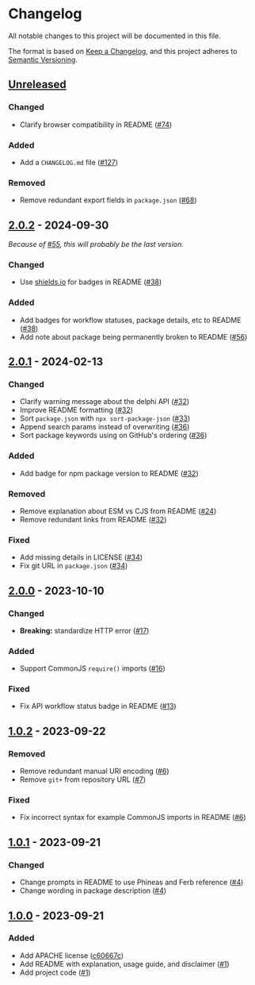 # Changelog

All notable changes to this project will be documented in this file.

The format is based on [Keep a Changelog](https://keepachangelog.com/en/1.1.0/),
and this project adheres to [Semantic Versioning](https://semver.org/spec/v2.0.0.html).

## [Unreleased]

### Changed

- Clarify browser compatibility in README ([#74](https://github.com/JstnMcBrd/delphi-ai/pull/74))

### Added

- Add a `CHANGELOG.md` file ([#127](https://github.com/JstnMcBrd/delphi-ai/pull/127))

### Removed

- Remove redundant export fields in `package.json` ([#68](https://github.com/JstnMcBrd/delphi-ai/pull/68))

## [2.0.2] - 2024-09-30

_Because of [#55](https://github.com/JstnMcBrd/delphi-ai/pull/55), this will probably be the last version._

### Changed

- Use [shields.io](https://shields.io/) for badges in README ([#38](https://github.com/JstnMcBrd/delphi-ai/pull/38))

### Added

- Add badges for workflow statuses, package details, etc to README ([#38](https://github.com/JstnMcBrd/delphi-ai/pull/38))
- Add note about package being permanently broken to README ([#56](https://github.com/JstnMcBrd/delphi-ai/pull/56))

## [2.0.1] - 2024-02-13

### Changed

- Clarify warning message about the delphi API ([#32](https://github.com/JstnMcBrd/delphi-ai/pull/32))
- Improve README formatting ([#32](https://github.com/JstnMcBrd/delphi-ai/pull/32))
- Sort `package.json` with `npx sort-package-json` ([#33](https://github.com/JstnMcBrd/delphi-ai/pull/33))
- Append search params instead of overwriting ([#36](https://github.com/JstnMcBrd/delphi-ai/pull/36))
- Sort package keywords using on GitHub's ordering ([#36](https://github.com/JstnMcBrd/delphi-ai/pull/36))

### Added

- Add badge for npm package version to README ([#32](https://github.com/JstnMcBrd/delphi-ai/pull/32))

### Removed

- Remove explanation about ESM vs CJS from README ([#24](https://github.com/JstnMcBrd/delphi-ai/pull/24))
- Remove redundant links from README ([#32](https://github.com/JstnMcBrd/delphi-ai/pull/32))

### Fixed

- Add missing details in LICENSE ([#34](https://github.com/JstnMcBrd/delphi-ai/pull/34))
- Fix git URL in `package.json` ([#34](https://github.com/JstnMcBrd/delphi-ai/pull/34))

## [2.0.0] - 2023-10-10

### Changed

- **Breaking:** standardize HTTP error ([#17](https://github.com/JstnMcBrd/delphi-ai/pull/17))

### Added

- Support CommonJS `require()` imports ([#16](https://github.com/JstnMcBrd/delphi-ai/pull/16))

### Fixed

- Fix API workflow status badge in README ([#13](https://github.com/JstnMcBrd/delphi-ai/pull/13))

## [1.0.2] - 2023-09-22

### Removed

- Remove redundant manual URI encoding ([#6](https://github.com/JstnMcBrd/delphi-ai/pull/6))
- Remove `git+` from repository URL ([#7](https://github.com/JstnMcBrd/delphi-ai/pull/7))

### Fixed

- Fix incorrect syntax for example CommonJS imports in README ([#6](https://github.com/JstnMcBrd/delphi-ai/pull/6))

## [1.0.1] - 2023-09-21

### Changed

- Change prompts in README to use Phineas and Ferb reference ([#4](https://github.com/JstnMcBrd/delphi-ai/pull/4))
- Change wording in package description ([#4](https://github.com/JstnMcBrd/delphi-ai/pull/4))

## [1.0.0] - 2023-09-21

### Added

- Add APACHE license ([c60667c](https://github.com/JstnMcBrd/delphi-ai/commit/c60667cc6f8d1d3f41f737d3f3816a7ce7872c03))
- Add README with explanation, usage guide, and disclaimer ([#1](https://github.com/JstnMcBrd/delphi-ai/pull/1))
- Add project code ([#1](https://github.com/JstnMcBrd/delphi-ai/pull/1))

[Unreleased]: https://github.com/JstnMcBrd/delphi-ai/compare/v2.0.2...HEAD
[2.0.2]: https://github.com/JstnMcBrd/delphi-ai/compare/v2.0.1...v2.0.2
[2.0.1]: https://github.com/JstnMcBrd/delphi-ai/compare/v2.0.0...v2.0.1
[2.0.0]: https://github.com/JstnMcBrd/delphi-ai/compare/v1.0.2...v2.0.0
[1.0.2]: https://github.com/JstnMcBrd/delphi-ai/compare/v1.0.1...v1.0.2
[1.0.1]: https://github.com/JstnMcBrd/delphi-ai/compare/v1.0.0...v1.0.1
[1.0.0]: https://github.com/JstnMcBrd/delphi-ai/releases/tag/v1.0.0
